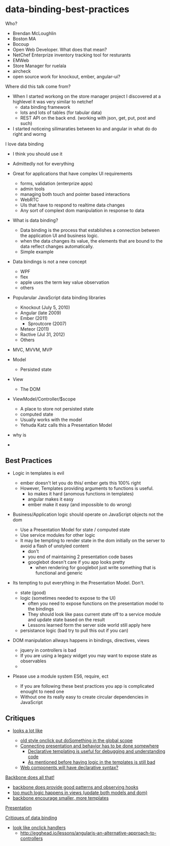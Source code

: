 data-binding-best-practices
===========================
Who?
- Brendan McLoughlin
- Boston MA
- Bocoup
- Open Web Developer. What does that mean?
- NetChef Enterprize inventory tracking tool for resturants
- EMWeb
- Store Manager for ruelala
- aircheck
- open source work for knockout, ember, angular-ui?

Where did this talk come from?
- When I started workong on the store manager project I discovered at a highlevel it was very similar to netchef
  - data binding framework
  - lots and lots of tables (for tabular data)
  - REST API on the back end. (working with json, get, put, post and such)
- I started noticeing silimaraties between ko and angular in what do do right and worng

I love data binding
- I think you should use it
- Admittedly not for everything
- Great for applications that have complex UI requirements
  - forms, validation (enterprize apps)
  - admin tools
  - managing both touch and pointer based interactions
  - WebRTC
  - UIs that have to respond to realtime data changes
  - Any sort of complext dom manipulation in response to data

- What is data binding?
  - Data binding is the process that establishes a connection between the application UI and business logic.
  - when the data changes its value, the elements that are bound to the data reflect changes automatically.
  - Simple example
- Data bindings is not a new concept
  - WPF
  - flex
  - apple uses the term key value observation
  - others
- Popularular JavaScript data binding libraries
  - Knockout (July 5, 2010)
  - Angular (late 2009)
  - Ember (2011)
    - Sproutcore (2007)
  - Meteor (2011)
  - Ractive (Jul 31, 2012)
  - Others
- MVC, MVVM, MVP
- Model
  - Persisted state
- View
  - The DOM
- ViewModel/Controller/$scope 
  - A place to store not persisted state 
  - computed state
  - Usually works with the model
  - Yehuda Katz calls this a Presentation Model
- why is 
- 
## Best Practices
- Logic in templates is evil
  - ember doesn't let you do this/ ember gets this 100% right
  - However, Templates providing arguments to functions is useful.
    - ko makes it hard (anomous functions in templates)
    - angular makes it easy
    - ember make it easy (and impossible to do wrong)
- Business/Application logic should operate on JavaScript objects not the dom
  - Use a Presentation Model for state / computed state
  - Use service modules for other logic
  - It may be tempting to render state in the dom initially on the server to avoid a flash of unstyled content
    - don't
    - you end of maintaining 2 presentation code bases
    - googlebot doesn't care if you app looks pretty
      - when rendering for googlebot just write something that is functional and generic
- Its tempting to put everything in the Presentation Model. Don't.
  - state (good)
  - logic (sometimes needed to expose to the UI)
    - often you need to expose functions on the presentation model to the bindings
    - They should look like pass current state off to a service module and update state based on the result
    - Lessons learned form the server side world still apply here
  - persistance logic (bad try to pull this out if you can)

- DOM manipulation allways happens in bindings, directives, views
  - jquery in controllers is bad
  - If you are using a legacy widget you may want to expose state as observables
  - 
- Please use a module system ES6, require, ect
  - If you are following these best practices you app is complicated enought to need one
  - Without one its really easy to create circular dependencies in JavaScript
 
## Critiques
- <a href=”” ng-click=”doSomething()”> looks a lot like <a href=”#” onclick=”doSomething()”>
  - old style onclick put doSomething in the global scope
  - Connecting presentation and behavior has to be done somewhere
    - Declarative templating is useful for debugging and understanding code
    - As mentioned before having logic in the templates is still bad
  - Web components will have declarative syntax?

Backbone does all that!
- backbone does provide good patterns and observing hooks
- too much logic happens in views (update both models and dom)
- backbone encourage smaller, more templates

Presentation

Critiques of data binding
- look like onclick handlers
  - http://egghead.io/lessons/angularjs-an-alternative-approach-to-controllers
